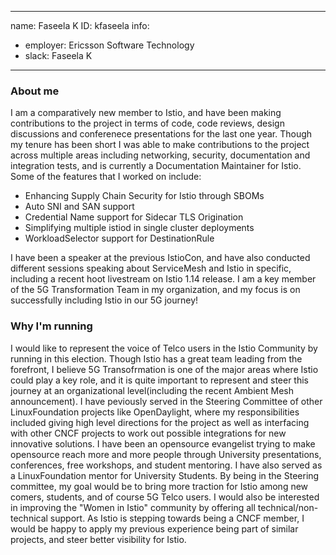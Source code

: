 -------------------------------------------------------------
name: Faseela K
ID: kfaseela
info:
  - employer: Ericsson Software Technology
  - slack: Faseela K
-------------------------------------------------------------

### About me

I am a comparatively new member to Istio, and have been making contributions to the project in terms of code, code reviews, design discussions and conferenece presentations for the last one year. Though my tenure has been short I was able to make contributions to the project across multiple areas including networking, security, documentation and integration tests, and is currently a Documentation Maintainer for Istio. Some of the features that I worked on include:

- Enhancing Supply Chain Security for Istio through SBOMs
- Auto SNI and SAN support
- Credential Name support for Sidecar TLS Origination
- Simplifying multiple istiod in single cluster deployments
- WorkloadSelector support for DestinationRule

I have been a speaker at the previous IstioCon, and have also conducted different sessions speaking about ServiceMesh and Istio in specific,
including a recent hoot livestream on Istio 1.14 release. I am a key member of the 5G Transformation Team in my organization, and my focus is on successfully including Istio in our 5G journey!

### Why I'm running

I would like to represent the voice of Telco users in the Istio Community by running in this election. Though Istio has a great team leading from the forefront, I believe 5G Transofrmation is one of the major areas where Istio could play a key role, and it is quite important to represent and steer this journey at an organizational level(including the recent Ambient Mesh announcement). I have peviously served in the Steering Committee of other LinuxFoundation projects like OpenDaylight, where my responsibilities included giving high level directions for the project as well as interfacing with other CNCF projects to work out possible integrations for new innovative solutions. I have been an opensource evangelist trying to make opensource reach more and more people through University presentations, conferences, free workshops, and student mentoring. I have also served as a LinuxFoundation mentor for University Students. By being in the Steering committee, my goal would be to bring more traction for Istio among new comers, students, and of course 5G Telco users. I would also be interested in improving the "Women in Istio" community by offering all technical/non-technical support. As Istio is stepping towards being a CNCF member, I would be happy to apply my previous experience being part of similar projects, and steer better visibility for Istio.
